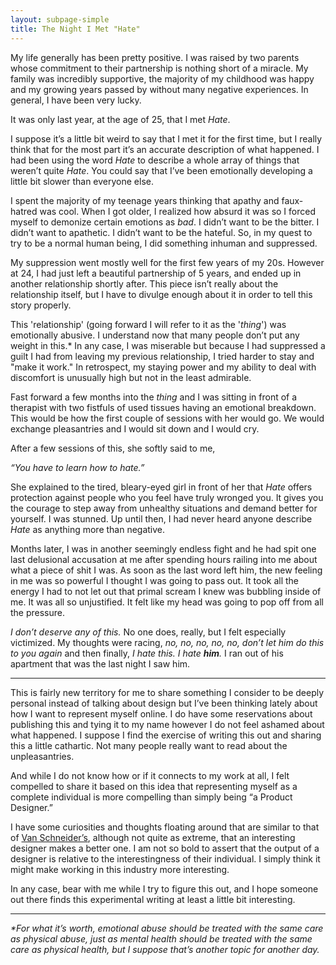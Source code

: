 ```yaml
---
layout: subpage-simple
title: The Night I Met "Hate"
---
```

My life generally has been pretty positive. I was raised by two parents whose commitment to their partnership is nothing short of a miracle. My family was incredibly supportive, the majority of my childhood was happy and my growing years passed by without many negative experiences. In general, I have been very lucky.

It was only last year, at the age of 25, that I met <em>Hate</em>.

I suppose it’s a little bit weird to say that I met it for the first time, but I really think that for the most part it’s an accurate description of what happened. I had been using the word <em>Hate</em> to describe a whole array of things that weren’t quite <em>Hate</em>. You could say that I’ve been emotionally developing a little bit slower than everyone else.

I spent the majority of my teenage years thinking that apathy and faux-hatred was cool. When I got older, I realized how absurd it was so I forced myself to demonize certain emotions as <em>bad</em>. I didn’t want to be the bitter. I didn’t want to apathetic. I didn’t want to be the hateful. So, in my quest to try to be a normal human being, I did something inhuman and suppressed.

My suppression went mostly well for the first few years of my 20s. However at 24, I had just left a beautiful partnership of 5 years, and ended up in another relationship shortly after. This piece isn’t really about the relationship itself, but I have to divulge enough about it in order to tell this story properly.

This 'relationship' (going forward I will refer to it as the '<em>thing</em>') was emotionally abusive. I understand now that many people don’t put any weight in this.* In any case, I was miserable but because I had suppressed a guilt I had from leaving my previous relationship, I tried harder to stay and "make it work." In retrospect, my staying power and my ability to deal with discomfort is unusually high but not in the least admirable.

Fast forward a few months into the <em>thing</em> and I was sitting in front of a therapist with two fistfuls of used tissues having an emotional breakdown. This would be how the first couple of sessions with her would go. We would exchange pleasantries and I would sit down and I would cry.

After a few sessions of this, she softly said to me,

<em>“You have to learn how to hate.”</em>

She explained to the tired, bleary-eyed girl in front of her that <em>Hate</em> offers protection against people who you feel have truly wronged you. It gives you the courage to step away from unhealthy situations and demand better for yourself. I was stunned. Up until then, I had never heard anyone describe <em>Hate</em> as anything more than negative.

Months later, I was in another seemingly endless fight and he had spit one last delusional accusation at me after spending hours railing into me about what a piece of shit I was. As soon as the last word left him, the new feeling in me was so powerful I thought I was going to pass out. It took all the energy I had to not let out that primal scream I knew was bubbling inside of me. It was all so unjustified. It felt like my head was going to pop off from all the pressure.

<em>I don’t deserve any of this.</em> No one does, really, but I felt especially victimized. My thoughts were racing, <em>no, no, no, no, no, don’t let him do this to you again</em> and then finally, <em>I hate this. I hate <strong>him</strong>.</em> I ran out of his apartment that was the last night I saw him.

<hr class="small">

This is fairly new territory for me to share something I consider to be deeply personal instead of talking about design but I’ve been thinking lately about how I want to represent myself online. I do have some reservations about publishing this and tying it to my name however I do not feel ashamed about what happened. I suppose I find the exercise of writing this out and sharing this a little cathartic. Not many people really want to read about the unpleasantries.

And while I do not know how or if it connects to my work at all, I felt compelled to share it based on this idea that representing myself as a complete individual is more compelling than simply being “a Product Designer.”

I have some curiosities and thoughts floating around that are similar to that of <a href="https://medium.com/@vanschneider/the-day-you-became-a-better-designer-68ee48e1c34c">Van Schneider’s</a>, although not quite as extreme, that an interesting designer makes a better one. I am not so bold to assert that the output of a designer is relative to the interestingness of their individual. I simply think it might make working in this industry more interesting.

In any case, bear with me while I try to figure this out, and I hope someone out there finds this experimental writing at least a little bit interesting.

<hr class="small">

<em>*For what it’s worth, emotional abuse should be treated with the same care as physical abuse, just as mental health should be treated with the same care as physical health, but I suppose that’s another topic for another day.</em>